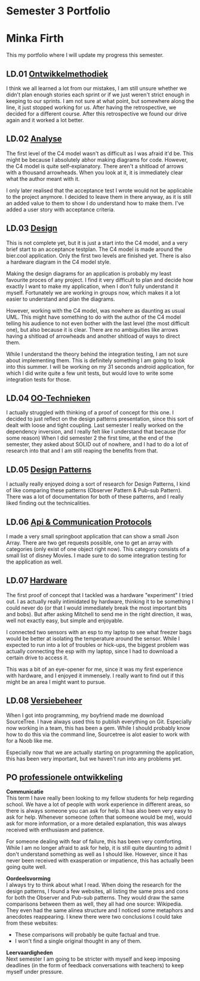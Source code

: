 # Semester 3 Portfolio

# Minka Firth

This my portfolio where I will update my progress this semester. 

## LD.01 [Ontwikkelmethodiek](https://github.com/LadyMinks/Semester3/tree/main/PoC/LD.01%20Ontwikkelmethodieken)

I think we all learned a lot from our mistakes, I am still unsure whether we didn't plan enough stories each sprint or if we just weren't strict enough in keeping to our sprints. I am not sure at what point, but somewhere along the line, it just stopped working for us. After having the retrospective, we decided for a different course. After this retrospective we found our drive again and it worked a lot better.


## LD.02 [Analyse](https://github.com/LadyMinks/Semester3/tree/main/PoC/LD.02%20Analyse)

The first level of the C4 model wasn't as difficult as I was afraid it'd be. This might be because I absolutely abhor making diagrams for code. However, the C4 model is quite self-explanatory. There aren't a shitload of arrows with a thousand arrowheads. When you look at it, it is immediately clear what the author meant with it. 


I only later realised that the acceptance test I wrote would not be applicable to the project anymore. I decided to leave them in there anyway, as it is still an added value to them to show I do understand how to make them. I've added a user story with acceptance criteria. 

## LD.03 [Design](https://github.com/LadyMinks/Semester3/tree/main/PoC/LD.03%20Ontwerp) 

This is not complete yet, but it is just a start into the C4 model, and a very brief start to an acceptance testplan. The C4 model is made around the bier.cool application. Only the first two levels are finished yet. There is also a hardware diagram in the C4 model style. 

Making the design diagrams for an application is probably my least favourite proces of any project. I find it very difficult to plan and decide how exactly I want to make my application, when I don't fully understand it myself. Fortunately we are working in groups now, which makes it a lot easier to understand and plan the diagrams.

However, working with the C4 model, was nowhere as daunting as usual UML. This might have something to do with the author of the C4 model telling his audience to not even bother with the last level (the most difficult one), but also because it is clear. There are no ambiguities like arrows having a shitload of arrowheads and another shitload of ways to direct them.    

While I understand the theory behind the integration testing, I am not sure about implementing them. This is definitely something I am going to look into this summer. I will be working on my 31 seconds android application, for which I did write quite a few unit tests, but would love to write some integration tests for those.

## LD.04 [OO-Technieken](https://github.com/LadyMinks/Semester3/tree/main/PoC/LD.04%20OO%20technieken)

I actually struggled with thinking of a proof of concept for this one. I decided to just reflect on the design patterns presentation, since this sort of dealt with loose and tight coupling. Last semester I really worked on the dependency inversion, and I really felt like I understand that because (for some reason) When I did semester 2 the first time, at the end of the semester, they asked about SOLID out of nowhere, and I had to do a lot of research into that and I am still reaping the benefits from that. 


## LD.05 [Design Patterns](https://github.com/LadyMinks/Semester3/tree/main/PoC/LD.05%20Design%20Patterns)

I actually really enjoyed doing a sort of research for Design Patterns, I kind of like comparing these patterns (Observer Pattern & Pub-sub Pattern). There was a lot of documentation for both of these patterns, and I really liked finding out the technicalities.  

## LD.06 [Api & Communication Protocols](https://github.com/LadyMinks/Semester3/tree/main/PoC/LD.02%20Analyse)

I made a very small springboot application that can show a small Json Array. There are two get requests possible, one to get an array with categories (only exist of one object right now).
This category consists of a small list of disney Movies. I made sure to do some integration testing for the application as well. 


## LD.07 [Hardware](https://github.com/LadyMinks/Semester3/tree/main/PoC/LD.07%20Hardware)

The first proof of concept that I tackled was a hardware "experiment" I tried out. I as actually really intimidated by hardware, thinking it to be something I could never do (or that I would immediately break the most important bits and bobs). But after asking Mitchell to send me in the right direction, it was, well not exactly easy, but simple and enjoyable. 

I connected two sensors with an esp to my laptop to see what freezer bags would be better at isolating the temperature around the sensor. While I expected to run into a lot of troubles or hick-ups, the biggest problem was actually connecting the esp with my laptop, since I had to download a certain drive to access it.  

This was a bit of an eye-opener for me, since it was my first experience with hardware, and I enjoyed it immensely. I really want to find out if this might be an area I might want to pursue.  

## LD.08 [Versiebeheer](https://github.com/LadyMinks/Semester3/tree/main/PoC/LD.08%20Versiebeheer)

When I got into programming, my boyfriend made me download SourceTree. I have always used this to publish everything on Git. Especially now working in a team, this has been a gem. While I should probably know how to do this via the command line, Sourcetree is alot easier to work with for a Noob like me. 

Especially now that we are actually starting on programming the application, this has been very important, but we haven't run into any problems yet. 

## PO [professionele ontwikkeling](https://github.com/LadyMinks/Semester3/tree/main/PoC/Professionele%20ontwikkeling)

**Communicatie**  
This term I have really been looking to my fellow students for help regarding school. We have a lot of people with work experience in different areas, so there is always someone you can ask for help. It has also been very easy to ask for help. Whenever someone (often that someone would be me), would ask for more information, or a more detailed explanation, this was always received with enthusiasm and patience. 

For someone dealing with fear of failure, this has been very comforting. While I am no longer afraid to ask for help, it is still quite daunting to admit I don't understand something as well as I should like. However, since it has never been received with exasperation or impatience, this has actually been going quite well.

**Oordeelsvorming**  
I always try to think about what I read. When doing the research for the design patterns, I found a few websites, all listing the same pros and cons for both the Observer and Pub-sub patterns. They would draw the same comparisons between them as well, they all had one source: Wikipedia. They even had the same alinea structure and I noticed some metaphors and anecdotes reappearing. I knew there were two conclusions I could take from these websites:
* These comparisons will probably be quite factual and true.
* I won't find a single original thought in any of them.

**Leervaardigheden**  
Next semester I am going to be stricter with myself and keep imposing deadlines (in the form of feedback conversations with teachers) to keep myself under pressure. 